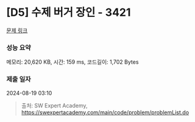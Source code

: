 # [D5] 수제 버거 장인 - 3421 

[문제 링크](https://swexpertacademy.com/main/code/problem/problemDetail.do?contestProbId=AWErcQmKy6kDFAXi) 

### 성능 요약

메모리: 20,620 KB, 시간: 159 ms, 코드길이: 1,702 Bytes

### 제출 일자

2024-08-19 03:10



> 출처: SW Expert Academy, https://swexpertacademy.com/main/code/problem/problemList.do
